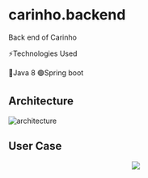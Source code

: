 # carinho.backend
Back end of Carinho

⚡Technologies Used

🔴Java 8
🟢Spring boot

## Architecture
![architecture](https://user-images.githubusercontent.com/30836537/174508148-5739ff07-df83-4ded-b9f5-8500c3f5c540.png)

## User Case
<p align="center">
  <img  src="https://user-images.githubusercontent.com/30836537/174508369-63b7b5b1-edaf-43c0-9b7e-2c966a59a8e9.png">
</p>





